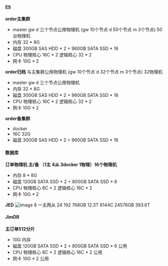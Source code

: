 #### ES

**order主集群**

* master gw d 三个节点公用物理机 (gw 10个节点 d 50个节点 m 3个节点) 50台物理机
* 内存 32 * 8G
* 磁盘 300GB SAS HDD * 2 + 960GB SATA SSD * 16
* CPU  物理核心 16C * 2 逻辑核心 32 * 2
* 网卡 10G * 2

**order归档** 与主集群公用物理机  (gw 10个节点 d 32个节点 m 3个节点) 32物理机

* master gw d 三个节点公用物理机
* 内存 32 * 8G
* 磁盘 300GB SAS HDD * 2 + 960GB SATA SSD * 16
* CPU  物理核心 16C * 2 逻辑核心 32 * 2
* 网卡 10G * 2

**order备集群**

* docker
* 16C 32G
* 磁盘 300GB SAS HDD * 2 + 960GB SATA SSD * 16

#### 数据库

**订单物理机 主/备 （1主 4从 3docker 1物理）16个物理机**

* 内存 8 * 8G
* 磁盘 120GB SATA SSD * 2 + 800GB SATA SSD * 6
* CPU  物理核心 8C * 2 逻辑核心 16C * 2
* 网卡 10G * 2

**JED**
![image](https://user-images.githubusercontent.com/17558555/123053737-c8602a00-d436-11eb-9c92-bb2d25fd82dc.png)
8	一主两从	24	192	768GB	12.3T
6144C	24576GB	393.6T
#### JimDB

**主订单512分片**

* 10G 内存
* 磁盘 120GB SATA SSD * 2 + 800GB SATA SSD * 6 公用
* CPU  物理核心 8C * 2 逻辑核心 16C * 2 公用
* 网卡 10G * 2 公用

